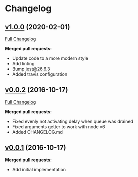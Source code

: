 # Changelog

## [v1.0.0](https://github.com/americas/rate-limiter-promise/tree/v1.0.0) (2020-02-01)
[Full Changelog](https://github.com/americas/rate-limiter-promise/compare/v0.0.2...v1.0.0)

**Merged pull requests:**

- Update code to a more modern style
- Add linting
- Bump jest@26.6.3
- Added travis configuration

## [v0.0.2](https://github.com/americas/rate-limiter-promise/tree/v0.0.2) (2016-10-17)
[Full Changelog](https://github.com/americas/rate-limiter-promise/compare/v0.0.1...v0.0.2)

**Merged pull requests:**

- Fixed evenly not activating delay when queue was drained
- Fixed arguments getter to work with node v6
- Added CHANGELOG.md

## [v0.0.1](https://github.com/americas/rate-limiter-promise/tree/v0.0.1) (2016-10-17)
**Merged pull requests:**

- Add initial implementation
